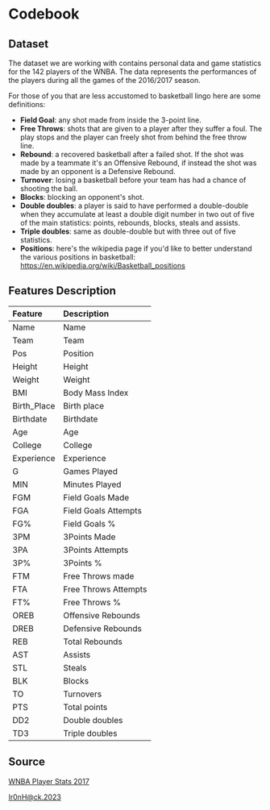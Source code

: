 # Codebook

## Dataset

The dataset we are working with contains personal data and game statistics for the 142 players of the WNBA. The data represents the performances of the players during all the games of the 2016/2017 season.

For those of you that are less accustomed to basketball lingo here are some definitions:
- **Field Goal**: any shot made from inside the 3-point line.
- **Free Throws**: shots that are given to a player after they suffer a foul. The play stops and the player can freely shot from behind the free throw line.
- **Rebound**: a recovered basketball after a failed shot. If the shot was made by a teammate it's an Offensive Rebound, if instead the shot was made by an opponent is a Defensive Rebound.
- **Turnover**: losing a basketball before your team has had a chance of shooting the ball.
- **Blocks**: blocking an opponent's shot.
- **Double doubles**: a player is said to have performed a double-double when they accumulate at least a double digit number in two out of five of the main statistics: points, rebounds, blocks, steals and assists.
- **Triple doubles**: same as double-double but with three out of five statistics.
- **Positions**: here's the wikipedia page if you'd like to better understand the various positions in basketball: https://en.wikipedia.org/wiki/Basketball_positions

## Features Description

| Feature   | Description  |
|:---|:---|
| Name | Name  |
| Team | Team |
| Pos  | Position |
| Height  | Height  |
| Weight  |  Weight |
| BMI  | Body Mass Index |
| Birth_Place  | Birth place  |
| Birthdate  |  Birthdate |
| Age  |  Age |
| College  |  College |
| Experience  |  Experience |
| G | Games Played |
| MIN | Minutes Played |
| FGM | Field Goals Made |
| FGA | Field Goals Attempts |
| FG% | Field Goals % |
| 3PM | 3Points Made |
| 3PA | 3Points Attempts |
| 3P% | 3Points % |
| FTM | Free Throws made |
| FTA | Free Throws Attempts |
| FT% | Free Throws % |
| OREB | Offensive Rebounds |
| DREB | Defensive Rebounds |
| REB | Total Rebounds |
| AST | Assists |
| STL | Steals |
| BLK | Blocks |
| TO | Turnovers |
| PTS | Total points |
| DD2 | Double doubles |
| TD3 | Triple doubles |

## Source
[WNBA Player Stats 2017](https://www.kaggle.com/jinxbe/wnba-player-stats-2017)



Ir0nH@ck.2023